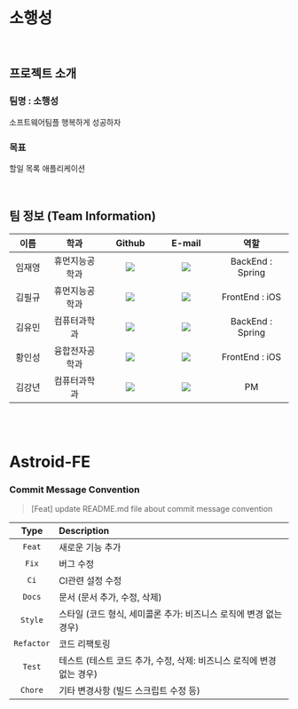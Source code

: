 # 소행성
<br>

## 프로젝트 소개

### 팀명 : 소행성
소프트웨어팀플 행복하게 성공하자

### 목표
할일 목록 애플리케이션

<br>

## 팀 정보 (Team Information)
<table width="65%">
    <thead>
        <tr>
            <th style="text-align:center" width="10%">이름</th>
            <th style="text-align:center" width="15%">학과</th>
            <th width="15%" style="text-align:center">Github</th>
            <th width="15%" style="text-align:center">E-mail</th>
            <th width="20%" style="text-align:center">역할</th>
        </tr> 
    </thead>
    <tbody>	     
        <tr>
            <td width="10%" align="center">임재영</td>
            <td width="15%" align="center">휴먼지능공학과</td>
            <td width="15%" align="center">	
                <a href="https://github.com/limjustin">
                <img src="https://img.shields.io/badge/limjustin-655ced?style=social&logo=github"/>
                </a>
            </td>
            <td width="15%" align="center">
                <a href="?@gmail.com"><img src="https://img.shields.io/static/v1?label=&message=?@gmail.com&color=lightblue&style=flat-square&logo=gmail"></a>
            </td>
            <td width="20%" align="center"> BackEnd : Spring</td>
        </tr>        
        <tr>
            <td width="10%" align="center">김필규</td>
            <td width="15%" align="center">휴먼지능공학과</td>
            <td width="15%" align="center">	
                <a href="https://github.com/pingu00">
                <img src="https://img.shields.io/badge/pingu00-655ced?style=social&logo=github"/>
                </a>
            </td>
            <td width="15%" align="center">
                <a href="rlavlfrb0119@gmail.com"><img src="https://img.shields.io/static/v1?label=&message=rlavlfrb0119@gmail.com&color=lightblue&style=flat-square&logo=gmail"></a>
            </td>
            <td width="20%" align="center"> FrontEnd : iOS </td>
        </tr>    
        <tr>
        <td width="10%" align="center">김유민</td>
        <td width="15%" align="center">컴퓨터과학과</td>
        <td width="15%" align="center">	
            <a href="https://github.com/minyou2675">
            <img src="https://img.shields.io/badge/minyou2675-655ced?style=social&logo=github"/>
            </a>
        </td>
        <td width="15%" align="center">
        <a href="?@naver.com"><img src="https://img.shields.io/static/v1?label=&message=?@naver.com&color=lightblue&style=flat-square&logo=naver"></a>
        <td width="20%" align="center"> BackEnd : Spring </td>
        </tr>
        <tr>
            <td width="10%" align="center">황인성</td>
            <td width="15%" align="center">융합전자공학과</td>
            <td width="15%" align="center">	
                <a href="https://github.com/Fiddich-Dev">
                <img src="https://img.shields.io/badge/Fiddich--Dev-655ced?style=social&logo=github"/>
                </a>
            </td>
            <td width="15%" align="center">
                <a href="hiws99@naver.com"><img src="https://img.shields.io/static/v1?label=&message=?@gmail.com&color=lightblue&style=flat-square&logo=gmail"></a>
            </td>
            <td width="20%" align="center"> FrontEnd : iOS</td>
        </tr>  
        <tr>
            <td width="10%" align="center">김강년</td>
            <td width="15%" align="center">컴퓨터과학과</td>
            <td width="15%" align="center">	
                <a href="https://github.com/pop7523">
                <img src="https://img.shields.io/badge/pop7523-655ced?style=social&logo=github"/>
                </a>
            </td>
            <td width="15%" align="center">
                <a href="rkdsus7@naver.com"><img src="https://img.shields.io/static/v1?label=&message=rkdsus7@naver.com&color=lightblue&style=flat-square&logo=naver"></a>
            </td>
            <td width="20%" align="center"> PM </td>
        </tr> 
    </tbody>
</table>

<br>
<br>

# Astroid-FE
### Commit Message Convention
> [Feat] update README.md file about commit message convention

|    Type     | Description  |
|:--:|:--|
|   `Feat`    | 새로운 기능 추가 |
|    `Fix`    | 버그 수정 |
|    `Ci`     | CI관련 설정 수정 |
|   `Docs`    | 문서 (문서 추가, 수정, 삭제) |
|   `Style`   | 스타일 (코드 형식, 세미콜론 추가: 비즈니스 로직에 변경 없는 경우) |
| `Refactor`  | 코드 리팩토링 |
|   `Test`    | 테스트 (테스트 코드 추가, 수정, 삭제: 비즈니스 로직에 변경 없는 경우) |
|   `Chore`   | 기타 변경사항 (빌드 스크립트 수정 등) |

